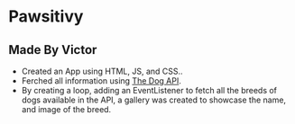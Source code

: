 # Pawsitivy

## Made By Victor
- Created an App using HTML, JS, and CSS..
- Ferched all information using [The Dog API](https://www.thedogapi.com/).
- By creating a loop, adding an EventListener to fetch all the breeds of dogs available in the API, a gallery was created to showcase the name, and image of the breed.